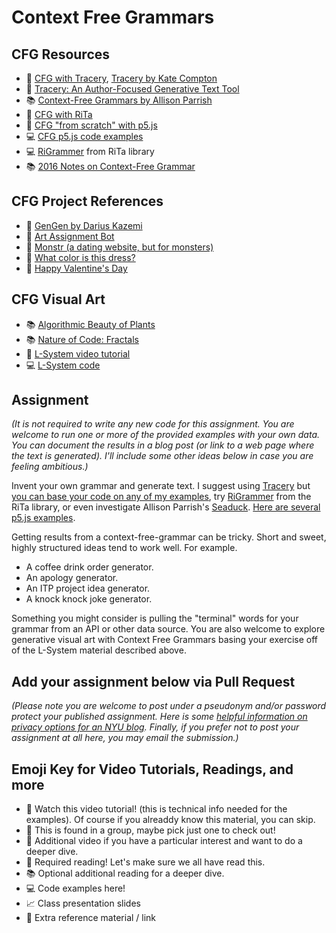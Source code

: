 # Context Free Grammars

## CFG Resources

- 🚨 [CFG with Tracery](https://youtu.be/C3EwsSNJeOE?list=PLRqwX-V7Uu6YrbSJBg32eTzUU50E2B8Ch), [Tracery by Kate Compton](http://tracery.io/)
- 📕 [Tracery: An Author-Focused Generative Text Tool](https://www.researchgate.net/profile/Quinn_Kybartas/publication/300137911_Tracery_An_Author-Focused_Generative_Text_Tool/links/5ed3c8c14585152945220c14/Tracery-An-Author-Focused-Generative-Text-Tool.pdf)
- 📚 [Context-Free Grammars by Allison Parrish](http://www.decontextualize.com/teaching/rwet/recursion-and-context-free-grammars/)
- 🍿 [CFG with RiTa](https://youtu.be/VaAoIaZ3YKs)
- 🍿 [CFG "from scratch" with p5.js](https://youtu.be/8Z9FRiW2Jlc)
- 💻 [CFG p5.js code examples](https://editor.p5js.org/a2zitp/collections/5IFiJuQZa)
- 💻 [RiGrammer](https://rednoise.org/rita/reference/RiGrammar.php) from RiTa library
- 📚 [2016 Notes on Context-Free Grammar](http://shiffman.net/a2z/cfg)

## CFG Project References

- 🎨 [GenGen by Darius Kazemi](http://tinysubversions.com/gengen/)
- 🤖 [Art Assignment Bot](https://twitter.com/artassignbot?lang=en)
- 👹 [Monstr (a dating website, but for monsters)](http://www.plusultra.ninja/monstr.html)
- 👗 [What color is this dress?](http://www.galaxykate.com/dress/)
- 💖 [Happy Valentine's Day](http://www.galaxykate.com/apps//vday/vday.html?s=HEJ8)

## CFG Visual Art
- 📚 [Algorithmic Beauty of Plants](http://algorithmicbotany.org/papers/abop/abop.pdf)
- 📚 [Nature of Code: Fractals](https://natureofcode.com/book/chapter-8-fractals/)
- 🍿 [L-System video tutorial](https://youtu.be/E1B4UoSQMFw)
- 💻 [L-System code](https://editor.p5js.org/codingtrain/sketches/QmTx-Y_UP)


## Assignment
_(It is not required to write any new code for this assignment. You are welcome to run one or more of the provided examples with your own data. You can document the results in a blog post (or link to a web page where the text is generated). I'll include some other ideas below in case you are feeling ambitious.)_

Invent your own grammar and generate text. I suggest using [Tracery](http://tracery.io/) but [you can base your code on any of my examples]((https://editor.p5js.org/a2zitp/collections/5IFiJuQZa)), try [RiGrammer](https://rednoise.org/rita/reference/RiGrammar.php) from the RiTa library, or even investigate Allison Parrish's [Seaduck](https://github.com/aparrish/seaduck). [Here are several p5.js examples](https://editor.p5js.org/a2zitp/collections/5IFiJuQZa).

Getting results from a context-free-grammar can be tricky. Short and sweet, highly structured ideas tend to work well. For example.

- A coffee drink order generator.
- An apology generator.
- An ITP project idea generator.
- A knock knock joke generator.

Something you might consider is pulling the "terminal" words for your grammar from an API or other data source.  You are also welcome to explore generative visual art with Context Free Grammars basing your exercise off of the L-System material described above.

## Add your assignment below via Pull Request

_(Please note you are welcome to post under a pseudonym and/or password protect your published assignment. Here is some [helpful information on privacy options for an NYU blog](https://nyu.service-now.com/sp?id=kb_article&sysparm_article=KB0012245&sys_kb_id=b2ddc9da004aa1002a5d036a271e5f70&spa=1). Finally, if you prefer not to post your assignment at all here, you may email the submission.)_

## Emoji Key for Video Tutorials, Readings, and more

- 🚨 Watch this video tutorial! (this is technical info needed for the examples). Of course if you alreaddy know this material, you can skip.
- 🔢 This is found in a group, maybe pick just one to check out!
- 🍿 Additional video if you have a particular interest and want to do a deeper dive.
- 📕 Required reading! Let's make sure we all have read this.
- 📚 Optional additional reading for a deeper dive.
- 💻 Code examples here!
- 📈 Class presentation slides
- 🔗 Extra reference material / link
